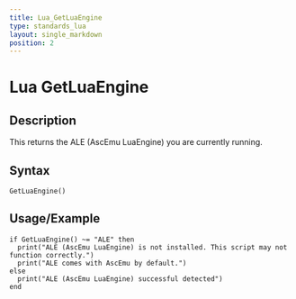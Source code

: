 ```yaml
---
title: Lua_GetLuaEngine
type: standards_lua
layout: single_markdown
position: 2
---
```


# Lua GetLuaEngine

## Description

This returns the ALE (AscEmu LuaEngine) you are currently running.

## Syntax

```
GetLuaEngine()
```

## Usage/Example

```
if GetLuaEngine() ~= "ALE" then
  print("ALE (AscEmu LuaEngine) is not installed. This script may not function correctly.")
  print("ALE comes with AscEmu by default.")
else
  print("ALE (AscEmu LuaEngine) successful detected")
end
```
